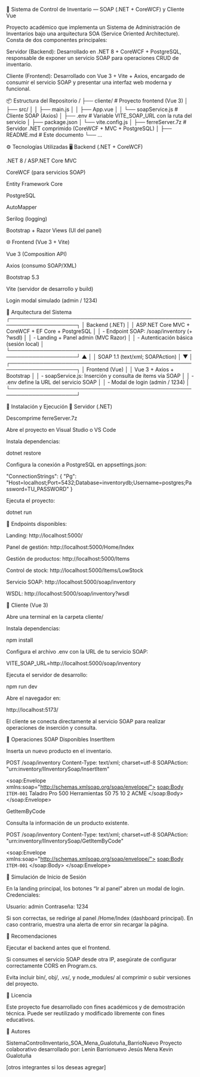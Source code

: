 🧩 Sistema de Control de Inventario — SOAP (.NET + CoreWCF) y Cliente Vue

Proyecto académico que implementa un Sistema de Administración de Inventarios bajo una arquitectura SOA (Service Oriented Architecture).
Consta de dos componentes principales:

Servidor (Backend): Desarrollado en .NET 8 + CoreWCF + PostgreSQL, responsable de exponer un servicio SOAP para operaciones CRUD de inventario.

Cliente (Frontend): Desarrollado con Vue 3 + Vite + Axios, encargado de consumir el servicio SOAP y presentar una interfaz web moderna y funcional.


📦 Estructura del Repositorio
/
├── cliente/                     # Proyecto frontend (Vue 3)
│   ├── src/
│   │   ├── main.js
│   │   ├── App.vue
│   │   └── soapService.js       # Cliente SOAP (Axios)
│   ├── .env                     # Variable VITE_SOAP_URL con la ruta del servicio
│   ├── package.json
│   └── vite.config.js
│
├── ferreServer.7z               # Servidor .NET comprimido (CoreWCF + MVC + PostgreSQL)
│
├── README.md                    # Este documento
└── ...


⚙️ Tecnologías Utilizadas
🖥️ Backend (.NET + CoreWCF)

.NET 8 / ASP.NET Core MVC

CoreWCF (para servicios SOAP)

Entity Framework Core

PostgreSQL

AutoMapper

Serilog (logging)

Bootstrap + Razor Views (UI del panel)


🌐 Frontend (Vue 3 + Vite)

Vue 3 (Composition API)

Axios (consumo SOAP/XML)

Bootstrap 5.3

Vite (servidor de desarrollo y build)

Login modal simulado (admin / 1234)


🧠 Arquitectura del Sistema
┌────────────────────────────────────────────────────────────────────┐
│                           Backend (.NET)                           │
│ ASP.NET Core MVC + CoreWCF + EF Core + PostgreSQL                  │
│  - Endpoint SOAP: /soap/inventory (+ ?wsdl)                        │
│  - Landing + Panel admin (MVC Razor)                               │
│  - Autenticación básica (sesión local)                             │
└────────────────────────────────────────────────────────────────────┘
                ▲                                   │
                │  SOAP 1.1 (text/xml; SOAPAction)  │
                ▼                                   │
┌────────────────────────────────────────────────────────────────────┐
│                           Frontend (Vue)                           │
│ Vue 3 + Axios + Bootstrap                                          │
│  - soapService.js: Inserción y consulta de ítems vía SOAP          │
│  - .env define la URL del servicio SOAP                            │
│  - Modal de login (admin / 1234)                                   │
└────────────────────────────────────────────────────────────────────┘


🧩 Instalación y Ejecución
🔹 Servidor (.NET)

Descomprime ferreServer.7z

Abre el proyecto en Visual Studio o VS Code

Instala dependencias:

dotnet restore


Configura la conexión a PostgreSQL en appsettings.json:

"ConnectionStrings": {
    "Pg": "Host=localhost;Port=5432;Database=inventorydb;Username=postgres;Password=TU_PASSWORD"
}


Ejecuta el proyecto:

dotnet run



📍 Endpoints disponibles:

Landing: http://localhost:5000/

Panel de gestión: http://localhost:5000/Home/Index

Gestión de productos: http://localhost:5000/Items

Control de stock: http://localhost:5000/Items/LowStock

Servicio SOAP: http://localhost:5000/soap/inventory

WSDL: http://localhost:5000/soap/inventory?wsdl


🔹 Cliente (Vue 3)

Abre una terminal en la carpeta cliente/

Instala dependencias:

npm install


Configura el archivo .env con la URL de tu servicio SOAP:

VITE_SOAP_URL=http://localhost:5000/soap/inventory


Ejecuta el servidor de desarrollo:

npm run dev


Abre el navegador en:

http://localhost:5173/


El cliente se conecta directamente al servicio SOAP para realizar operaciones de inserción y consulta.


🧾 Operaciones SOAP Disponibles
InsertItem

Inserta un nuevo producto en el inventario.

POST /soap/inventory
Content-Type: text/xml; charset=utf-8
SOAPAction: "urn:inventory/IInventorySoap/InsertItem"

<soap:Envelope xmlns:soap="http://schemas.xmlsoap.org/soap/envelope/">
  <soap:Body>
    <InsertItem xmlns="urn:inventory">
      <dto>
        <Code>ITEM-001</Code>
        <Name>Taladro Pro 500</Name>
        <Category>Herramientas</Category>
        <PurchasePrice>50</PurchasePrice>
        <SalePrice>75</SalePrice>
        <Stock>10</Stock>
        <MinStock>2</MinStock>
        <Supplier>ACME</Supplier>
      </dto>
    </InsertItem>
  </soap:Body>
</soap:Envelope>

GetItemByCode

Consulta la información de un producto existente.

POST /soap/inventory
Content-Type: text/xml; charset=utf-8
SOAPAction: "urn:inventory/IInventorySoap/GetItemByCode"

<soap:Envelope xmlns:soap="http://schemas.xmlsoap.org/soap/envelope/">
  <soap:Body>
    <GetItemByCode xmlns="urn:inventory">
      <code>ITEM-001</code>
    </GetItemByCode>
  </soap:Body>
</soap:Envelope>


🧩 Simulación de Inicio de Sesión

En la landing principal, los botones “Ir al panel” abren un modal de login.
Credenciales:

Usuario: admin
Contraseña: 1234


Si son correctas, se redirige al panel /Home/Index (dashboard principal).
En caso contrario, muestra una alerta de error sin recargar la página.


🧰 Recomendaciones

Ejecutar el backend antes que el frontend.

Si consumes el servicio SOAP desde otra IP, asegúrate de configurar correctamente CORS en Program.cs.

Evita incluir bin/, obj/, .vs/, y node_modules/ al comprimir o subir versiones del proyecto.


📜 Licencia

Este proyecto fue desarrollado con fines académicos y de demostración técnica.
Puede ser reutilizado y modificado libremente con fines educativos.


👥 Autores

SistemaControlInventario_SOA_Mena_Gualotuña_BarrioNuevo
Proyecto colaborativo desarrollado por:
Lenin Barrionuevo
Jesús Mena
Kevin Gualotuña

[otros integrantes si los deseas agregar]
